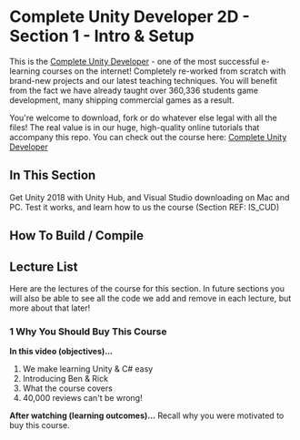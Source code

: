 # Complete Unity Developer 2D - Section 1 - Intro & Setup

This is the [Complete Unity Developer](http://gdev.tv/cudgithub) - one of the most successful e-learning courses on the internet! Completely re-worked from scratch with brand-new projects and our latest teaching techniques. You will benefit from the fact we have already taught over 360,336 students game development, many shipping commercial games as a result.

You're welcome to download, fork or do whatever else legal with all the files! The real value is in our huge, high-quality online tutorials that accompany this repo. You can check out the course here: [Complete Unity Developer](http://gdev.tv/cudgithub)

## In This Section
Get Unity 2018 with Unity Hub, and Visual Studio downloading on Mac and PC. Test it works, and learn how to us the course (Section REF: IS_CUD)

## How To Build / Compile

## Lecture List
Here are the lectures of the course for this section. In future sections you will also be able to see all the code we add and remove in each lecture, but more about that later!


### 1 Why You Should Buy This Course ###

**In this video (objectives)…**

1. We make learning Unity & C# easy
2. Introducing Ben & Rick
3. What the course covers
4. 40,000 reviews can't be wrong!


**After watching (learning outcomes)…**
Recall why you were motivated to buy this course.
